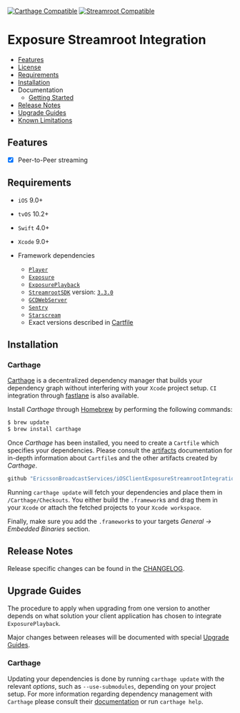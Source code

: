 [![Carthage Compatible](https://img.shields.io/badge/Carthage-compatible-4BC51D.svg?style=flat)](https://github.com/Carthage/Carthage)
[![Streamroot Compatible](https://img.shields.io/badge/streamroot-compatible-12a5ed.svg?style=flat)](https://streamroot.io)

# Exposure Streamroot Integration

* [Features](#features)
* [License](https://github.com/EricssonBroadcastServices/iOSClientExposureStreamrootIntegration/blob/master/LICENSE)
* [Requirements](#requirements)
* [Installation](#installation)
* Documentation
    - [Getting Started](https://github.com/EricssonBroadcastServices/iOSClientExposureStreamrootIntegration/getting-started.md)
* [Release Notes](#release-notes)
* [Upgrade Guides](#upgrade-guides)
* [Known Limitations](https://github.com/EricssonBroadcastServices/iOSClientExposureStreamrootIntegration/blob/master/KNOWN_LIMITATIONS.md)

## Features

- [x] Peer-to-Peer streaming

## Requirements

* `iOS` 9.0+
* `tvOS` 10.2+
* `Swift` 4.0+
* `Xcode` 9.0+

* Framework dependencies
    - [`Player`](https://github.com/EricssonBroadcastServices/iOSClientPlayer)
    - [`Exposure`](https://github.com/EricssonBroadcastServices/iOSClientExposure)
    - [`ExposurePlayback`](https://github.com/EricssonBroadcastServices/iOSClientExposure)
    - [`StreamrootSDK`](https://support.streamroot.io/hc/en-us/sections/115000729153-iOS-and-tvOS) version: [`3.3.0`](https://sdk.streamroot.io/ios/3.3.0/StreamrootSDK.framework.zip)
    - [`GCDWebServer`](https://github.com/swisspol/GCDWebServer)
    - [`Sentry`](https://github.com/getsentry/sentry-cocoa)
    - [`Starscream`](https://github.com/daltoniam/Starscream)
    - Exact versions described in [Cartfile](https://github.com/EricssonBroadcastServices/iOSClientExposureStreamrootIntegration/blob/master/Cartfile)

## Installation

### Carthage
[Carthage](https://github.com/Carthage/Carthage) is a decentralized dependency manager that builds your dependency graph without interfering with your `Xcode` project setup. `CI` integration through [fastlane](https://github.com/fastlane/fastlane) is also available.

Install *Carthage* through [Homebrew](https://brew.sh) by performing the following commands:

```sh
$ brew update
$ brew install carthage
```

Once *Carthage* has been installed, you need to create a `Cartfile` which specifies your dependencies. Please consult the [artifacts](https://github.com/Carthage/Carthage/blob/master/Documentation/Artifacts.md) documentation for in-depth information about `Cartfile`s and the other artifacts created by *Carthage*.

```sh
github "EricssonBroadcastServices/iOSClientExposureStreamrootIntegration"
```

Running `carthage update` will fetch your dependencies and place them in `/Carthage/Checkouts`. You either build the `.framework`s and drag them in your `Xcode` or attach the fetched projects to your `Xcode workspace`.

Finally, make sure you add the `.framework`s to your targets *General -> Embedded Binaries* section.

## Release Notes
Release specific changes can be found in the [CHANGELOG](https://github.com/EricssonBroadcastServices/iOSClientExposureStreamrootIntegration/blob/master/CHANGELOG.md).

## Upgrade Guides
The procedure to apply when upgrading from one version to another depends on what solution your client application has chosen to integrate `ExposurePlayback`.

Major changes between releases will be documented with special [Upgrade Guides](https://github.com/EricssonBroadcastServices/iOSClientExposureStreamrootIntegration/blob/master/UPGRADE_GUIDE.md).

### Carthage
Updating your dependencies is done by running  `carthage update` with the relevant *options*, such as `--use-submodules`, depending on your project setup. For more information regarding dependency management with `Carthage` please consult their [documentation](https://github.com/Carthage/Carthage/blob/master/README.md) or run `carthage help`.
